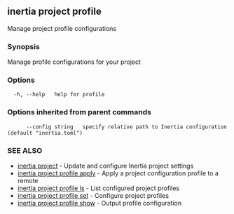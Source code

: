 ## inertia project profile

Manage project profile configurations

### Synopsis

Manage profile configurations for your project

### Options

```
  -h, --help   help for profile
```

### Options inherited from parent commands

```
      --config string   specify relative path to Inertia configuration (default "inertia.toml")
```

### SEE ALSO

* [inertia project](inertia_project.md)	 - Update and configure Inertia project settings
* [inertia project profile apply](inertia_project_profile_apply.md)	 - Apply a project configuration profile to a remote
* [inertia project profile ls](inertia_project_profile_ls.md)	 - List configured project profiles
* [inertia project profile set](inertia_project_profile_set.md)	 - Configure project profiles
* [inertia project profile show](inertia_project_profile_show.md)	 - Output profile configuration

